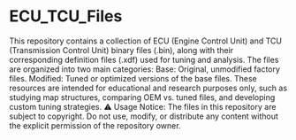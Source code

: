 # ECU_TCU_Files
 This repository contains a collection of ECU (Engine Control Unit) and TCU (Transmission Control Unit) binary files (.bin), along with their corresponding definition files (.xdf) used for tuning and analysis.  The files are organized into two main categories:  Base: Original, unmodified factory files.  Modified: Tuned or optimized versions of the base files.  These resources are intended for educational and research purposes only, such as studying map structures, comparing OEM vs. tuned files, and developing custom tuning strategies.  ⚠️ Usage Notice: The files in this repository are subject to copyright. Do not use, modify, or distribute any content without the explicit permission of the repository owner.
